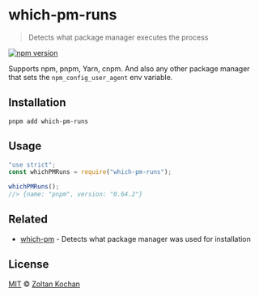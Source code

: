 # which-pm-runs

> Detects what package manager executes the process

[![npm version](https://img.shields.io/npm/v/which-pm-runs.svg)](https://www.npmjs.com/package/which-pm-runs)

Supports npm, pnpm, Yarn, cnpm. And also any other package manager that sets the `npm_config_user_agent` env variable.

## Installation

```
pnpm add which-pm-runs
```

## Usage

```js
"use strict";
const whichPMRuns = require("which-pm-runs");

whichPMRuns();
//> {name: "pnpm", version: "0.64.2"}
```

## Related

- [which-pm](https://github.com/zkochan/packages/tree/main/which-pm) - Detects what package manager was used for installation

## License

[MIT](LICENSE) © [Zoltan Kochan](http://kochan.io)
